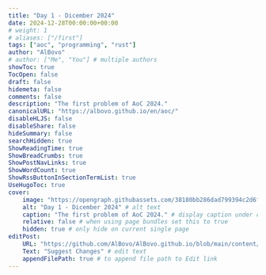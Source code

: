 ```yaml
---
title: "Day 1 - Dicember 2024"
date: 2024-12-28T00:00:00+00:00
# weight: 1
# aliases: ["/first"]
tags: ["aoc", "programming", "rust"]
author: "AlBovo"
# author: ["Me", "You"] # multiple authors
showToc: true
TocOpen: false
draft: false
hidemeta: false
comments: false
description: "The first problem of AoC 2024."
canonicalURL: "https://albovo.github.io/en/aoc/"
disableHLJS: false
disableShare: false
hideSummary: false
searchHidden: true
ShowReadingTime: true
ShowBreadCrumbs: true
ShowPostNavLinks: true
ShowWordCount: true
ShowRssButtonInSectionTermList: true
UseHugoToc: true
cover:
    image: "https://opengraph.githubassets.com/38180bb286dad799394c2d6fd4a7d574aacfb5d6f578590bb26111ca78808a51/AlBovo/AdventOfCode" # image path/url
    alt: "Day 1 - Dicember 2024" # alt text
    caption: "The first problem of AoC 2024." # display caption under cover
    relative: false # when using page bundles set this to true
    hidden: true # only hide on current single page
editPost:
    URL: "https://github.com/AlBovo/AlBovo.github.io/blob/main/content/en"
    Text: "Suggest Changes" # edit text
    appendFilePath: true # to append file path to Edit link
---
```


